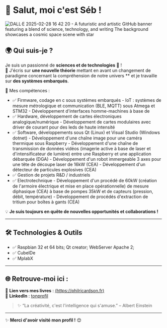 # 👋 Salut, moi c'est Séb !

![DALL·E 2025-02-28 16 42 20 - A futuristic and artistic GitHub banner featuring a blend of science, technology, and writing  The background showcases a cosmic space scene with star](https://github.com/user-attachments/assets/a65801a5-2e56-413e-a32d-16f0813feddc)

## 🌍 Qui suis-je ?
Je suis un passionné de **sciences et de technologies** 🎯 !  
📌 J'écris sur **une nouvelle théorie** mettant en avant un changement de paradigme concernant la compréhension de notre univers ** et je travaille sur **des systèmes embarqués**.

🚀 Mes compétences :
- ✅ Firmware, codage en c sous systèmes embarqués 
      - IoT : systèmes de mesure métrologique et communication (BLE, MQTT) sous Atmega et STM32
      - Développement d'interfaces homme-machines à base de
- ✅ Hardware, développement de cartes électroniques analogique/numérique
      - Développement de cartes modulaires avec driver de courant pour des leds de haute intensité 
- ✅ Software, développements sous Qt (Linux) et Visual Studio (Windows dotnet)
      - Développement d'une chaîne image pour une caméra thermique sous Raspberry
      - Développement d'une chaîne de transmission de données vidéos (imagerie active à base de laser et d'intensificateur de lumière) entre une Raspberry et une application débarquée (DGA)
      - Développement d'un robot immergeable 3 axes  pour une tête de découpe laser de 16kW (CEA)
      - Développement d'un détecteur de particules explosives (CEA)
- ✅ Gestion de projets R&D / industriels
- ✅ Electrotechnique
      - Développement d'un procédé de 60kW (création de l'armoire électrique et mise en place opérationnelle) de mesure diphasique (CEA) à base de pompes 35kW et de capteurs (pression, débit, température)
      - Développement de procédés d'extraction de tritium pour boîtes à gants (CEA)

💡 **Je suis toujours en quête de nouvelles opportunités et collaborations !**

---

## 🛠️ Technologies & Outils
- ✅ Raspbian 32 et 64 bits; Qt creator; WebServer Apache 2;  
- ✅ CubeIDe
- ✅ MplabX

---

## 🌐 Retrouve-moi ici :
📌 **Lien vers mes livres** : [(https://philricardson.fr)](https://philricardson.fr)  
📌 **LinkedIn** : [tonprofil](https://linkedin.com/in/tonprofil)  

> ✨ “La créativité, c'est l'intelligence qui s'amuse.” – Albert Einstein
> 
---


✨ **Merci d'avoir visité mon profil !** 😊

